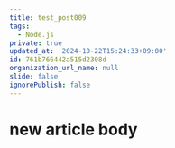 ```yaml
---
title: test_post009
tags:
  - Node.js
private: true
updated_at: '2024-10-22T15:24:33+09:00'
id: 761b766442a515d2308d
organization_url_name: null
slide: false
ignorePublish: false
---
```

# new article body
